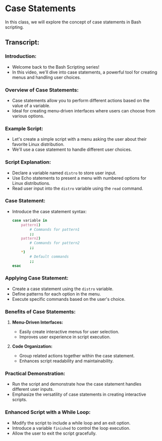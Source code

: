 # Case Statements

In this class, we will explore the concept of case statements in Bash scripting.

## Transcript:

### Introduction:
- Welcome back to the Bash Scripting series!
- In this video, we'll dive into case statements, a powerful tool for creating menus and handling user choices.

### Overview of Case Statements:
- Case statements allow you to perform different actions based on the value of a variable.
- Ideal for creating menu-driven interfaces where users can choose from various options.

### Example Script:
- Let's create a simple script with a menu asking the user about their favorite Linux distribution.
- We'll use a case statement to handle different user choices.

### Script Explanation:
- Declare a variable named `distro` to store user input.
- Use Echo statements to present a menu with numbered options for Linux distributions.
- Read user input into the `distro` variable using the `read` command.

### Case Statement:
- Introduce the case statement syntax:

  ```bash
  case variable in
      pattern1)
          # Commands for pattern1
          ;;
      pattern2)
          # Commands for pattern2
          ;;
      *)
          # Default commands
          ;;
  esac
  ```

### Applying Case Statement:
- Create a case statement using the `distro` variable.
- Define patterns for each option in the menu.
- Execute specific commands based on the user's choice.

### Benefits of Case Statements:
1. **Menu-Driven Interfaces:**
   - Easily create interactive menus for user selection.
   - Improves user experience in script execution.

2. **Code Organization:**
   - Group related actions together within the case statement.
   - Enhances script readability and maintainability.

### Practical Demonstration:
- Run the script and demonstrate how the case statement handles different user inputs.
- Emphasize the versatility of case statements in creating interactive scripts.

### Enhanced Script with a While Loop:
- Modify the script to include a while loop and an exit option.
- Introduce a variable `finished` to control the loop execution.
- Allow the user to exit the script gracefully.


